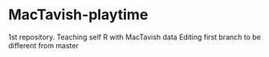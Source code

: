# MacTavish-playtime
1st repository. Teaching self R with MacTavish data
Editing first branch to be different from master
